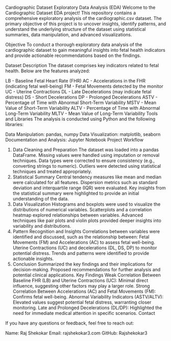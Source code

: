 Cardiographic Dataset Exploratory Data Analysis (EDA)
Welcome to the Cardiographic Dataset EDA project! This repository contains a comprehensive exploratory analysis of the cardiographic.csv dataset. The primary objective of this project is to uncover insights, identify patterns, and understand the underlying structure of the dataset using statistical summaries, data manipulation, and advanced visualizations.

Objective
To conduct a thorough exploratory data analysis of the cardiographic dataset to gain meaningful insights into fetal health indicators and provide actionable recommendations based on the findings.

Dataset Description
The dataset comprises key indicators related to fetal health. Below are the features analyzed:

LB - Baseline Fetal Heart Rate (FHR)
AC - Accelerations in the FHR (indicating fetal well-being)
FM - Fetal Movements detected by the monitor
UC - Uterine Contractions
DL - Late Decelerations (may indicate fetal distress)
DS - Short Decelerations
DP - Prolonged Decelerations
ASTV - Percentage of Time with Abnormal Short-Term Variability
MSTV - Mean Value of Short-Term Variability
ALTV - Percentage of Time with Abnormal Long-Term Variability
MLTV - Mean Value of Long-Term Variability
Tools and Libraries
The analysis is conducted using Python and the following libraries:

Data Manipulation: pandas, numpy
Data Visualization: matplotlib, seaborn
Documentation and Analysis: Jupyter Notebook
Project Workflow
1. Data Cleaning and Preparation
The dataset was loaded into a pandas DataFrame.
Missing values were handled using imputation or removal techniques.
Data types were corrected to ensure consistency (e.g., converting strings to numeric).
Outliers were detected using statistical techniques and treated appropriately.
2. Statistical Summary
Central tendency measures like mean and median were calculated for all features.
Dispersion metrics such as standard deviation and interquartile range (IQR) were evaluated.
Key insights from the statistical summary were highlighted to provide an initial understanding of the data.
3. Data Visualization
Histograms and boxplots were used to visualize the distributions of numerical variables.
Scatterplots and a correlation heatmap explored relationships between variables.
Advanced techniques like pair plots and violin plots provided deeper insights into variability and distributions.
4. Pattern Recognition and Insights
Correlations between variables were identified and discussed, such as the relationship between:
Fetal Movements (FM) and Accelerations (AC) to assess fetal well-being.
Uterine Contractions (UC) and decelerations (DL, DS, DP) to monitor potential distress.
Trends and patterns were identified to provide actionable insights.
5. Conclusion
Summarized the key findings and their implications for decision-making.
Proposed recommendations for further analysis and potential clinical applications.
Key Findings
Weak Correlation Between Baseline FHR (LB) and Uterine Contractions (UC): Minimal direct influence, suggesting other factors may play a larger role.
Strong Correlation Between Accelerations (AC) and Fetal Movements (FM): Confirms fetal well-being.
Abnormal Variability Indicators (ASTV/ALTV): Elevated values suggest potential fetal distress, warranting closer monitoring.
Late and Prolonged Decelerations (DL/DP): Highlighted the need for immediate medical attention in specific scenarios.
Contact



If you have any questions or feedback, feel free to reach out:

Name: Raj Shekokar
Email: rajshekokar3.com
GitHub: Rajshekokar3
